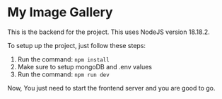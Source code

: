 # My Image Gallery

This is the backend for the project.
This uses NodeJS version 18.18.2.

To setup up the project, just follow these steps:
1. Run the command: `npm install`
2. Make sure to setup mongoDB and .env values
3. Run the command: `npm run dev`

Now, You just need to start the frontend server and you are good to go.
